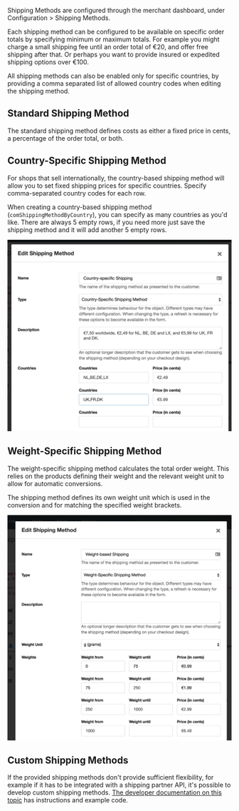 Shipping Methods are configured through the merchant dashboard, under Configuration > Shipping Methods. 

Each shipping method can be configured to be available on specific order totals by specifying minimum or maximum totals. For example you might charge a small shipping fee until an order total of €20, and offer free shipping after that. Or perhaps you want to provide insured or expedited shipping options over €100. 

All shipping methods can also be enabled only for specific countries, by providing a comma separated list of allowed country codes when editing the shipping method.

## Standard Shipping Method

The standard shipping method defines costs as either a fixed price in cents, a percentage of the order total, or both. 

## Country-Specific Shipping Method

For shops that sell internationally, the country-based shipping method will allow you to set fixed shipping prices for specific countries. Specify comma-separated country codes for each row. 

When creating a country-based shipping method (`comShippingMethodByCountry`), you can specify as many countries as you'd like. There are always 5 empty rows, if you need more just save the shipping method and it will add another 5 empty rows.

![Example of Shipping Methods interface to provide country-specific prices.](../images/shipping/shipping-country-specific.jpg)

## Weight-Specific Shipping Method

The weight-specific shipping method calculates the total order weight. This relies on the products defining their weight and the relevant weight unit to allow for automatic conversions. 

The shipping method defines its own weight unit which is used in the conversion and for matching the specified weight brackets.
 
![](../images/shipping/shipping-weight-specific.jpg)

## Custom Shipping Methods

If the provided shipping methods don't provide sufficient flexibility, for example if it has to be integrated with a shipping partner API, it's possible to develop custom shipping methods. [The developer documentation on this topic](Developer/Custom_Shipping_Methods) has instructions and example code. 
